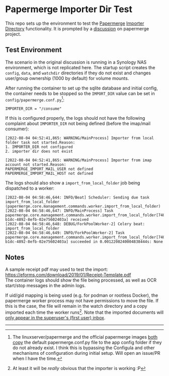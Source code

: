 # Papermerge Importer Dir Test
This repo sets up the environment to test the [Papermerge][1] [Importer Directory][2] functionality.
It is prompted by a [discussion][3] on papermerge project.

  [1]: https://github.com/ciur/papermerge
  [2]: https://papermerge.readthedocs.io/en/v1.4.0/consumption.html#the-importer-directory
  [3]: https://github.com/ciur/papermerge/discussions/464

## Test Environment
The scenario in the original discussion is running in a Synology NAS environment, which is not replicated here.
The startup script creates the `config`, `data`, and `watchdir` directories if they do not exist and changes user/group ownership (1000 by default) for volume mounts.
  
After running the container to set up the sqlite database and initial config, the container needs to be stopped so the `IMPORT_DIR` value can be set in `config/papermerge.conf.py`[^1]:
```
IMPORTER_DIR = "/consume"
```
  
If this is configured properly, the logs should not have the following complaint about `IMPORTER_DIR` not being defined (before the imap/mail consumer):
```
[2022-08-04 04:52:41,865: WARNING/MainProcess] Importer from local folder task not started.Reason:
1. IMPORTER_DIR not configured
2. importer dir does not exist

[2022-08-04 04:52:41,865: WARNING/MainProcess] Importer from imap account not started.Reason:
PAPERMERGE_IMPORT_MAIL_USER not defined
PAPERMERGE_IMPORT_MAIL_HOST not defined
```

The logs should also show a `import_from_local_folder` job being dispatched to a worker:
```
[2022-08-04 04:58:46,644: INFO/Beat] Scheduler: Sending due task import_from_local_folder (papermerge.core.management.commands.worker.import_from_local_folder)
[2022-08-04 04:58:46,647: INFO/MainProcess] Task papermerge.core.management.commands.worker.import_from_local_folder[740da318-b1dc-4892-8efb-02e75602403a] received
[2022-08-04 04:58:46,648: DEBUG/ForkPoolWorker-2] Celery beat: import_from_local_folder
[2022-08-04 04:58:46,649: INFO/ForkPoolWorker-2] Task papermerge.core.management.commands.worker.import_from_local_folder[740da318-b1dc-4892-8efb-02e75602403a] succeeded in 0.0012208240004838444s: None
```

## Notes
A sample receipt pdf may used to test the import: https://eforms.com/download/2019/01/Receipt-Template.pdf  
The container logs should show the file being processed, as well as OCR start/stop messages in the admin logs.  

If uid/gid mapping is being used (e.g. for podman or rootless Docker), the papermerge worker process may not have permissions to move the file.
If this is the case, the file will remain in the watch directory and a copy imported each time the worker runs[^2].
Note that the imported documents will [only appear in the superuser's (first user) inbox](https://papermerge.readthedocs.io/en/v2.0.1/consumption.html#the-importer-directory).  

---
[^1]: The linuxserver/papermerge and the official papermerge images [both](https://github.com/linuxserver/docker-papermerge/blob/master/root/etc/cont-init.d/50-config#L19-L21) [copy](https://github.com/ciur/papermerge/blob/master/docker/app.startup.sh#L7-L9) the default papermerge.conf.py file to the app config folder if they do not already exist.  I think this is bypassing the Configula and other mechanisms of configuration during initial setup.  Will open an issue/PR when I have the time.

[^2]: At least it will be _really_ obvious that the importer is working :P
